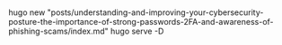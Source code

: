 # 

hugo new "posts/understanding-and-improving-your-cybersecurity-posture-the-importance-of-strong-passwords-2FA-and-awareness-of-phishing-scams/index.md"
hugo serve -D

